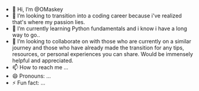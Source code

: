 - 👋 Hi, I’m @OMaskey
- 👀 I’m looking to transition into a coding career because i've realized that's where my passion lies.
- 🌱 I’m currently learning Python fundamentals and i know i have a long way to go..
- 💞️ I’m looking to collaborate on with those who are currently on a similar journey and those who have already made the transition for any tips, resources, or personal experiences you can share. Would be immensely helpful and appreciated.
- 📫 How to reach me ...
- 😄 Pronouns: ...
- ⚡ Fun fact: ...

<!---
OMaskey/OMaskey is a ✨ special ✨ repository because its `README.md` (this file) appears on your GitHub profile.
You can click the Preview link to take a look at your changes.
--->
